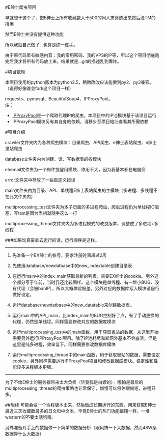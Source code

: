 #E绅士爬虫项目

早就想干这个了，把E绅士上所有收藏数大于500的同人志筛选出来然后淦TM的撸爆

然而E绅士并没有提供这种功能

所以我就自己做了...也算是练一练手。

由于原代码里有敏感内容：我的常用密码、我的VPS的IP等，所以这个项目彻底跑完后我才将所有代码放上来，结果就是...git的描述乱到爆炸。

#项目依赖

本项目使用的python版本为python3.5，稍微改改应该能做到py2、py3兼容。（说得好像谁会fork这个项目一样）

requests、pymysql、BeautifulSoup4、IPProxyPool。  
注：

* [IPProxyPool](https://github.com/qiyeboy/IPProxyPool)是一个爬取代理IP的爬虫，本项目中的IP池模块基于该项目运行
* IPProxyPool模块另有其自身的依赖，请移步至项目地址查看其所需依赖

#项目介绍

crawler文件夹内为各种爬虫模块：目录爬虫、API爬虫、e绅士表站爬虫、e绅士里站爬虫

database文件夹内为创建、读、写数据表的各模块

ehemail文件夹为一个邮件提醒用模块，作用不大，因为我基本都在电脑旁

error文件夹中存放了一些自定义错误

main文件夹内为目录、API、单线程E绅士表站爬虫的主模块（多进程、多线程不在此文件夹内）

multiprocessing_test文件夹为本子页面的多进程爬虫，爬虫进程仍为单线程IO阻塞，写test是因为当初就随手这么一打

multiprocessing_thread文件夹内为多进程模式的改良版本，调整成了多进程+多线程

###如果谁真要拿去运行的话，运行顺序是这样。
___
1. 先准备一个EX绅士的帐号，要求注册时间超过2周

2. 先使用database/newdatbase中的new_indextable创建目录表

3. 在运行main中的index_main获取最新的列表，需要EX绅士的cookie。另外这个部分写于年前，当时我还比较图样。这个模块是单线程、有一堆小BUG、没有代理（会被banIP），所以大概体验极差。另外对应的数据库写入模块请自行做好设定。

4. 运行database/newdatbase中的new_datatable来创建数据表。

5. 运行main中的API_main，比index_main的BUG控制好了点，有了手动更换的代理，仍然是单线程。同样需要修改对应的数据库模块

6. 运行multiprocessing_test中的main函数，用于获取表站的数据，从这里开始需要另外运行IPProxyPool项目。除了IP池耗尽和断网外基本不会崩溃。但是这里是纯多进程，效率低下。同样需要修改数据库模块

7. 运行multiprocessing_thread中的main函数，用于获取里站的数据，需要设定cookie，另外同样需要运行IPProxyPool项目和修改数据库模块。稳定性和性能较多进程版本更强。
___
为了不给E绅士的服务器带来太大负担（毕竟我是白嫖的），哪怕是最后的multiprocessing_thread的爬虫策略也非常保守，嫌慢可以将休眠缩短，进程开多。



##后续
可能会做一个协程版本出来，然后做成长期运行的东西，用来获取E绅士最近三天收藏数最多的日文和中文本，毕竟E绅士的热门功能跟翔一样，一堆western的不要太瞎狗眼。


另外准备对手上的数据做一下简单的数据分析（跟风搞一下大数据，然而48W条数据算什么大数据）

